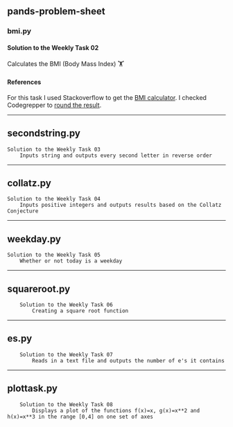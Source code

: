 ## pands-problem-sheet
###  bmi.py 

####    Solution to the Weekly Task 02
Calculates the BMI (Body Mass Index) :weight_lifting:

####    References
For this task I used Stackoverflow to get the [BMI calculator][1].
I checked Codegrepper to [round the result][2].  

[1]: https://stackoverflow.com/questions/20405610/bmi-calculator-in-python/20405792
[2]: https://www.codegrepper.com/code-examples/python/how+to+round+with+format+in+python

___
##  secondstring.py 

    Solution to the Weekly Task 03
        Inputs string and outputs every second letter in reverse order

___
##  collatz.py 

    Solution to the Weekly Task 04
        Inputs positive integers and outputs results based on the Collatz Conjecture

___
##  weekday.py

    Solution to the Weekly Task 05
        Whether or not today is a weekday 

___
##  squareroot.py 

        Solution to the Weekly Task 06
            Creating a square root function 

___
##  es.py

        Solution to the Weekly Task 07
            Reads in a text file and outputs the number of e's it contains

___   
##  plottask.py

        Solution to the Weekly Task 08
            Displays a plot of the functions f(x)=x, g(x)=x**2 and h(x)=x**3 in the range [0,4] on one set of axes